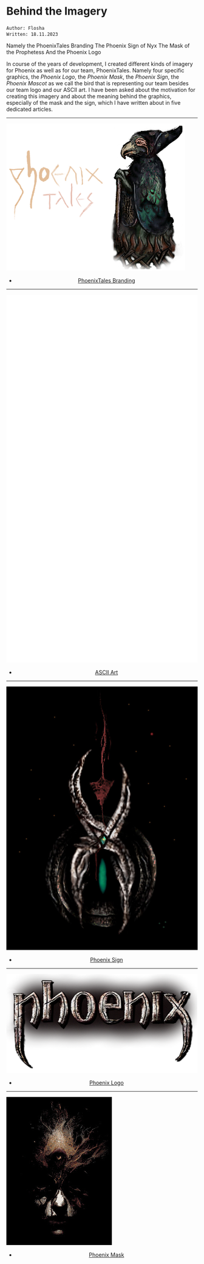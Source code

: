 # Behind the Imagery

```
Author: Flosha  
Written: 18.11.2023
```

Namely the PhoenixTales Branding
The Phoenix Sign of Nyx
The Mask of the Prophetess
And the Phoenix Logo

In course of the years of development, I created different kinds of imagery for Phoenix as well as for our team, PhoenixTales. Namely four specific graphics, the *Phoenix Logo*, the *Phoenix Mask*, the *Phoenix Sign*, the *Phoenix Mascot* as we call the bird that is representing our team besides our team logo and our ASCII art. I have been asked about the motivation for creating this imagery and about the meaning behind the graphics, especially of the mask and the sign, which I have written about in five dedicated articles. 

---

[![PhoenixTales Branding](/appendix/behind-the-scenes/brand/phoenixtales3.png)](/appendix/behind-the-scenes/phoenix-logo)
* [PhoenixTales Branding](/appendix/behind-the-scenes/phoenix-logo)

---

[![PhoenixTales ASCII Art](/appendix/behind-the-scenes/ascii/phoenix-ascii.svg)](/appendix/behind-the-scenes/ascii)
* [ASCII Art](/appendix/behind-the-scenes/ascii)

---

[![Phoenix Sign](/appendix/behind-the-scenes/logos/nyx/nyxsign-2023.jpg)](/appendix/behind-the-scenes/nyx-sign)
* [Phoenix Sign](/appendix/behind-the-scenes/nyx-sign)

---

[![Phoenix Logo](/appendix/behind-the-scenes/logos/phoenix/phnx-logo-sm.png)](/appendix/behind-the-scenes/phoenix-logo)
* [Phoenix Logo](/appendix/behind-the-scenes/phoenix-logo)

---

[![Phoenix Mask](/appendix/behind-the-scenes/logos/mask/masked.jpg)](/appendix/behind-the-scenes/)
* [Phoenix Mask](/appendix/behind-the-scenes/)


<style>

    .article img {
        max-width: 100%;
        margin-left: auto;
        margin-right: auto;
        min-width: 400px;
        border: 5px solid var(--blood);
    }
        .article img:hover {

        }

    ul {
        text-align: center;
    }

</style>
